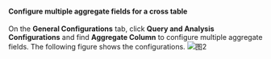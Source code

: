 #### Configure multiple aggregate fields for a cross table

On the **General Configurations** tab, click **Query and Analysis Configurations** and find **Aggregate Column** to configure multiple aggregate fields.
The following figure shows the configurations.
![图2](/img/src/en/visulization/crossConnect/crossConnect2.png)
